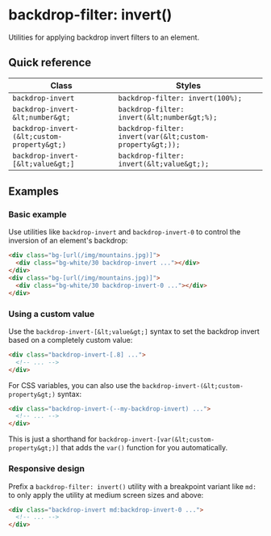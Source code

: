 # backdrop-filter: invert()

Utilities for applying backdrop invert filters to an element.


## Quick reference

| Class | Styles |
|---|---|
| `backdrop-invert` | `backdrop-filter: invert(100%);` |
| `backdrop-invert-&lt;number&gt;` | `backdrop-filter: invert(&lt;number&gt;%);` |
| `backdrop-invert-(&lt;custom-property&gt;)` | `backdrop-filter: invert(var(&lt;custom-property&gt;));` |
| `backdrop-invert-[&lt;value&gt;]` | `backdrop-filter: invert(&lt;value&gt;);` |

## Examples

### Basic example

Use utilities like `backdrop-invert` and `backdrop-invert-0` to control the inversion of an element's backdrop:

```html
<div class="bg-[url(/img/mountains.jpg)]">
  <div class="bg-white/30 backdrop-invert ..."></div>
</div>
<div class="bg-[url(/img/mountains.jpg)]">
  <div class="bg-white/30 backdrop-invert-0 ..."></div>
</div>
```

### Using a custom value

Use the `backdrop-invert-[&lt;value&gt;]` syntax to set the backdrop invert based on a completely custom value:

```html
<div class="backdrop-invert-[.8] ...">
  <!-- ... -->
</div>
```

For CSS variables, you can also use the `backdrop-invert-(&lt;custom-property&gt;)` syntax:

```html
<div class="backdrop-invert-(--my-backdrop-invert) ...">
  <!-- ... -->
</div>
```

This is just a shorthand for `backdrop-invert-[var(&lt;custom-property&gt;)]` that adds the `var()` function for you automatically.

### Responsive design

Prefix a `backdrop-filter: invert()` utility with a breakpoint variant like `md:` to only apply the utility at medium screen sizes and above:

```html
<div class="backdrop-invert md:backdrop-invert-0 ...">
  <!-- ... -->
</div>
```

